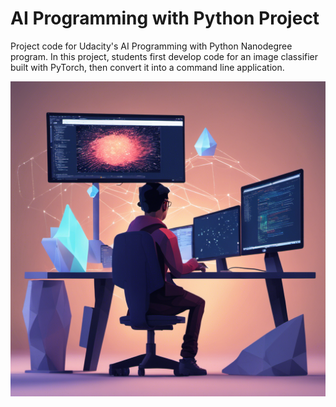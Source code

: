 # AI Programming with Python Project

Project code for Udacity's AI Programming with Python Nanodegree program. In this project, students first develop code for an image classifier built with PyTorch, then convert it into a command line application.

![alt text](https://github.com/soulforger99/udacity-image-classifier/blob/main/AI%20Programming.png?raw=true)

